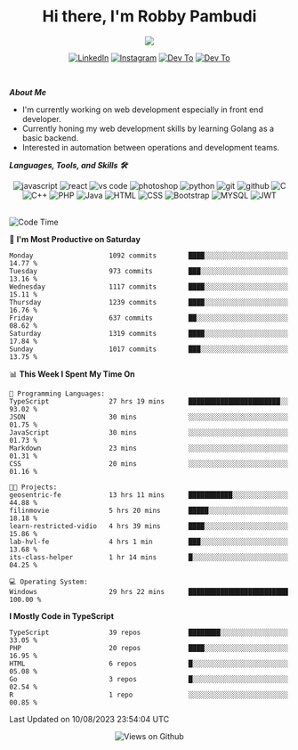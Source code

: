 <div align="center">
   <h1>Hi there, I'm Robby Pambudi </h1>

<img src="https://pronoun.cyou/x/y?subject=He&object=Him&height=20"> 
</div>

<p align='center'>
   <a href="https://www.linkedin.com/in/robbypambudi" target="_blank"><img src="https://img.shields.io/badge/LinkedIn-0077B5?style=for-the-badge&logo=linkedin&logoColor=white" alt="LinkedIn"></a>
   <a href="https://www.instagram.com/robbypambudi" target="_blank"><img src="https://img.shields.io/badge/Instagram-E4405F?style=for-the-badge&logo=instagram&logoColor=white" alt="Instagram"></a>
   <a href="https://dev.to/robbypambudi" target="_blank"><img src="https://img.shields.io/badge/dev.to-0A0A0A?style=for-the-badge&logo=dev.to&logoColor=white" alt="Dev To"></a>
   <a href="https://www.facebook.com/robbyulungpambudi" target="_blank"><img src="https://img.shields.io/badge/Facebook-1877F2?style=for-the-badge&logo=facebook&logoColor=white" alt="Dev To"></a>

</p> <p>
<br>
   
***About Me***
   
- I'm currently working on web development especially in front end developer.
- Currently honing my web development skills by learning Golang as a basic backend.
- Interested in automation between operations and development teams.
 
   
***Languages, Tools, and Skills 🛠***

   <div align="center">
   <img src="https://img.shields.io/badge/JavaScript-F7DF1E?style=for-the-badge&logo=javascript&logoColor=black" alt="javascript" />
      <img src="https://img.shields.io/badge/React-61DAFB?style=for-the-badge&logo=react&logoColor=black" alt="react" />
      <img src="https://img.shields.io/badge/vs%20code-007ACC?style=for-the-badge&logo=visual%20studio%20code&logoColor=white" alt="vs code" />
      <img src="https://img.shields.io/badge/adobe%20photoshop-31A8FF?style=for-the-badge&logo=adobe%20photoshop&logoColor=white" alt="photoshop" />
      <img src="https://img.shields.io/badge/python-3776AB?style=for-the-badge&logo=python&logoColor=white" alt="python" />
      <img src="https://img.shields.io/badge/Git-F05032?style=for-the-badge&logo=git&logoColor=white" alt="git" />
      <img src="https://img.shields.io/badge/GitHub-100000?style=for-the-badge&logo=github&logoColor=white" alt="github" />
      <img src="https://img.shields.io/badge/c-%2300599C.svg?style=for-the-badge&logo=c&logoColor=white" alt="C" />
      <img src="https://img.shields.io/badge/c++-%2300599C.svg?style=for-the-badge&logo=c%2B%2B&logoColor=white" alt="C++" />   
      <img src="https://img.shields.io/badge/PHP-777BB4?style=for-the-badge&logo=php&logoColor=white" alt="PHP" />
      <img src="https://img.shields.io/badge/Java-ED8B00?style=for-the-badge&logo=java&logoColor=white" alt="Java"/>
      <img src="https://img.shields.io/badge/HTML5-E34F26?style=for-the-badge&logo=html5&logoColor=white" alt="HTML" />
      <img src="https://img.shields.io/badge/CSS-239120?&style=for-the-badge&logo=css3&logoColor=white" alt ="CSS" />
      <img src="https://img.shields.io/badge/Bootstrap-563D7C?style=for-the-badge&logo=bootstrap&logoColor=white" alt="Bootstrap" />
      <img src="https://img.shields.io/badge/MySQL-00000F?style=for-the-badge&logo=mysql&logoColor=white" alt="MYSQL" />
      <img src="https://img.shields.io/badge/json%20web%20tokens-323330?style=for-the-badge&logo=json-web-tokens&logoColor=pink" alt="JWT" />
      
   </div><br>
   
<!--START_SECTION:waka-->
![Code Time](http://img.shields.io/badge/Code%20Time-965%20hrs%207%20mins-blue)

📅 **I'm Most Productive on Saturday** 

```text
Monday                   1092 commits        ████░░░░░░░░░░░░░░░░░░░░░   14.77 % 
Tuesday                  973 commits         ███░░░░░░░░░░░░░░░░░░░░░░   13.16 % 
Wednesday                1117 commits        ████░░░░░░░░░░░░░░░░░░░░░   15.11 % 
Thursday                 1239 commits        ████░░░░░░░░░░░░░░░░░░░░░   16.76 % 
Friday                   637 commits         ██░░░░░░░░░░░░░░░░░░░░░░░   08.62 % 
Saturday                 1319 commits        ████░░░░░░░░░░░░░░░░░░░░░   17.84 % 
Sunday                   1017 commits        ███░░░░░░░░░░░░░░░░░░░░░░   13.75 % 
```


📊 **This Week I Spent My Time On** 

```text
💬 Programming Languages: 
TypeScript               27 hrs 19 mins      ███████████████████████░░   93.02 % 
JSON                     30 mins             ░░░░░░░░░░░░░░░░░░░░░░░░░   01.75 % 
JavaScript               30 mins             ░░░░░░░░░░░░░░░░░░░░░░░░░   01.73 % 
Markdown                 23 mins             ░░░░░░░░░░░░░░░░░░░░░░░░░   01.31 % 
CSS                      20 mins             ░░░░░░░░░░░░░░░░░░░░░░░░░   01.16 % 

🐱‍💻 Projects: 
geosentric-fe            13 hrs 11 mins      ███████████░░░░░░░░░░░░░░   44.88 % 
filinmovie               5 hrs 20 mins       █████░░░░░░░░░░░░░░░░░░░░   18.18 % 
learn-restricted-vidio   4 hrs 39 mins       ████░░░░░░░░░░░░░░░░░░░░░   15.86 % 
lab-hvl-fe               4 hrs 1 min         ███░░░░░░░░░░░░░░░░░░░░░░   13.68 % 
its-class-helper         1 hr 14 mins        █░░░░░░░░░░░░░░░░░░░░░░░░   04.25 % 

💻 Operating System: 
Windows                  29 hrs 22 mins      █████████████████████████   100.00 % 
```

**I Mostly Code in TypeScript** 

```text
TypeScript               39 repos            ████████░░░░░░░░░░░░░░░░░   33.05 % 
PHP                      20 repos            ████░░░░░░░░░░░░░░░░░░░░░   16.95 % 
HTML                     6 repos             █░░░░░░░░░░░░░░░░░░░░░░░░   05.08 % 
Go                       3 repos             █░░░░░░░░░░░░░░░░░░░░░░░░   02.54 % 
R                        1 repo              ░░░░░░░░░░░░░░░░░░░░░░░░░   00.85 % 
```




 Last Updated on 10/08/2023 23:54:04 UTC
<!--END_SECTION:waka-->

<div align="center">
<img src="https://komarev.com/ghpvc/?username=robbypambudi&color=green" alt="Views on Github" />
</div>

